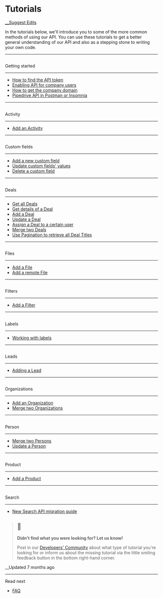 # Tutorials

[ __Suggest Edits](/edit/tutorials)

In the tutorials below, we'll introduce you to some of the more common methods of using our API. You can use these tutorials to get a better general understanding of our API and also as a stepping stone to writing your own code.

  


* * *

## 

Getting started

[](#getting-started)

* * *

  * [How to find the API token](/docs/how-to-find-the-api-token)
  * [Enabling API for company users](/docs/enabling-api-for-company-users)
  * [How to get the company domain](/docs/how-to-get-the-company-domain)
  * [Pipedrive API in Postman or Insomnia](/docs/run-pipedrive-api-in-postman-or-insomnia)

  


* * *

## 

Activity

[](#activity)

* * *

  * [Add an Activity](https://developers.pipedrive.com/tutorials/add-activity-pipedrive-api)

  


* * *

## 

Custom fields

[](#custom-fields)

* * *

  * [Add a new custom field](https://developers.pipedrive.com/tutorials/add-custom-field-pipedrive-api)
  * [Update custom fields' values](https://developers.pipedrive.com/tutorials/update-custom-field-pipedrive-api)
  * [Delete a custom field](https://developers.pipedrive.com/tutorials/delete-custom-field-pipedrive-api)

  


* * *

## 

Deals

[](#deals)

* * *

  * [Get all Deals](https://developers.pipedrive.com/tutorials/get-deals-pipedrive-api)
  * [Get details of a Deal](https://developers.pipedrive.com/tutorials/getting-details-of-a-deal-pipedrive-api)
  * [Add a Deal](https://developers.pipedrive.com/tutorials/create-a-deal-pipedrive-api)
  * [Update a Deal](https://developers.pipedrive.com/tutorials/update-a-deal-pipedrive-api)
  * [Assign a Deal to a certain user](https://developers.pipedrive.com/tutorials/assigning-a-deal-to-certain-user-pipedrive-api)
  * [Merge two Deals](https://developers.pipedrive.com/tutorials/merging-deals-pipedrive-api)
  * [Use Pagination to retrieve all Deal Titles](https://developers.pipedrive.com/tutorials/pagination-pipedrive-api)

  


* * *

## 

Files

[](#files)

* * *

  * [Add a File](https://developers.pipedrive.com/tutorials/adding-files-via-pipedrive-api)
  * [Add a remote File](https://developers.pipedrive.com/tutorials/adding-remote-files-via-pipedrive-api)

  


* * *

## 

Filters

[](#filters)

* * *

  * [Add a Filter](https://developers.pipedrive.com/tutorials/adding-filter-pipedrive-api)

  


* * *

## 

Labels

[](#labels)

* * *

  * [Working with labels](/docs/working-with-labels)

  


* * *

## 

Leads

[](#leads)

* * *

  * [Adding a Lead](https://developers.pipedrive.com/tutorials/adding-leads-to-pipedrive)

  


* * *

## 

Organizations

[](#organizations)

* * *

  * [Add an Organization](https://developers.pipedrive.com/tutorials/adding-organizations-to-pipedrive)
  * [Merge two Organizations](https://developers.pipedrive.com/tutorials/merging-two-organizations-via-pipedrive-api)

  


* * *

## 

Person

[](#person)

* * *

  * [Merge two Persons](https://developers.pipedrive.com/tutorials/merging-two-persons-via-pipedrive-api)
  * [Update a Person](https://developers.pipedrive.com/tutorials/updating-a-person-in-pipedrive-via-api)

  


* * *

## 

Product

[](#product)

* * *

  * [Add a Product](https://developers.pipedrive.com/tutorials/adding-a-product-pipedrive-api)

  


* * *

## 

Search

[](#search)

* * *

  * [New Search API migration guide](/docs/new-search-api-migration-guide)



> ## 📘
> 
> **Didn't find what you were looking for? Let us know!**
> 
> Post in our [Developers' Community](https://devcommunity.pipedrive.com/) about what type of tutorial you're looking for or inform us about the missing tutorial via the little smiling feedback button in the bottom right-hand corner.

__Updated 7 months ago

* * *

Read next

  * [FAQ](/docs/faq)


